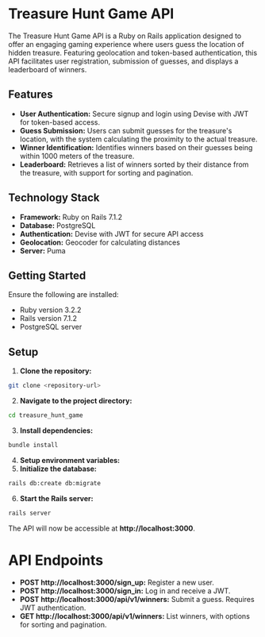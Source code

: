# Treasure Hunt Game API

The Treasure Hunt Game API is a Ruby on Rails application designed to offer an engaging gaming experience where users guess the location of hidden treasure. Featuring geolocation and token-based authentication, this API facilitates user registration, submission of guesses, and displays a leaderboard of winners.

## Features

- **User Authentication:** Secure signup and login using Devise with JWT for token-based access.
- **Guess Submission:** Users can submit guesses for the treasure's location, with the system calculating the proximity to the actual treasure.
- **Winner Identification:** Identifies winners based on their guesses being within 1000 meters of the treasure.
- **Leaderboard:** Retrieves a list of winners sorted by their distance from the treasure, with support for sorting and pagination.

## Technology Stack

- **Framework:** Ruby on Rails 7.1.2
- **Database:** PostgreSQL
- **Authentication:** Devise with JWT for secure API access
- **Geolocation:** Geocoder for calculating distances
- **Server:** Puma

## Getting Started

Ensure the following are installed:

- Ruby version 3.2.2
- Rails version 7.1.2
- PostgreSQL server

## Setup

1. **Clone the repository:**

```bash
git clone <repository-url>
```

2. **Navigate to the project directory:**

```bash
cd treasure_hunt_game
```

3. **Install dependencies:**

```bash
bundle install
```

4. **Setup environment variables:**
5. **Initialize the database:**

```bash
rails db:create db:migrate
```

6. **Start the Rails server:**

```bash
rails server
```

The API will now be accessible at **http://localhost:3000**.

# API Endpoints

- **POST http://localhost:3000/sign_up:** Register a new user.
- **POST http://localhost:3000/sign_in:** Log in and receive a JWT.
- **POST http://localhost:3000/api/v1/winners:** Submit a guess. Requires JWT authentication.
- **GET http://localhost:3000/api/v1/winners:** List winners, with options for sorting and pagination.
